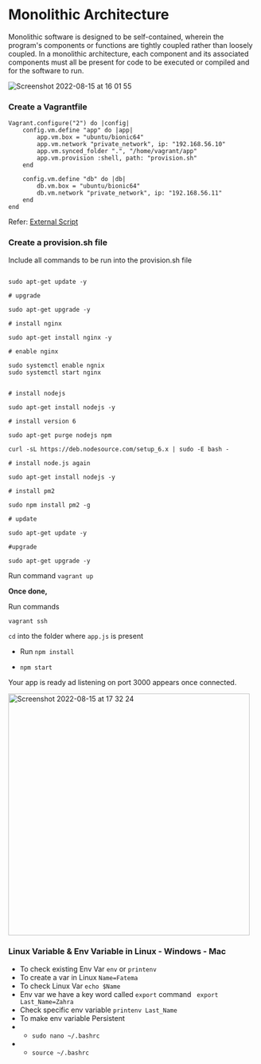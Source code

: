 # Monolithic Architecture

Monolithic software is designed to be self-contained, wherein the program's components or functions are tightly coupled rather than loosely coupled.
In a monolithic architecture, each component and its associated components must all be present for code to be executed or compiled and for the software to run.

![Screenshot 2022-08-15 at 16 01 55](https://user-images.githubusercontent.com/102330725/184660570-bd48311e-4da3-4ae2-8e94-acd6f71bc781.png)

### Create a Vagrantfile

```
Vagrant.configure("2") do |config|
    config.vm.define "app" do |app|
        app.vm.box = "ubuntu/bionic64"
        app.vm.network "private_network", ip: "192.168.56.10"
        app.vm.synced_folder ".", "/home/vagrant/app"
        app.vm.provision :shell, path: "provision.sh"
    end

    config.vm.define "db" do |db|
        db.vm.box = "ubuntu/bionic64"
        db.vm.network "private_network", ip: "192.168.56.11"
    end
end

```

Refer: [External Script](https://www.vagrantup.com/docs/provisioning/shell)

### Create a provision.sh file

Include all commands to be run into the provision.sh file

```# update

sudo apt-get update -y

# upgrade

sudo apt-get upgrade -y

# install nginx

sudo apt-get install nginx -y

# enable nginx

sudo systemctl enable ngnix
sudo systemctl start nginx


# install nodejs

sudo apt-get install nodejs -y

# install version 6

sudo apt-get purge nodejs npm

curl -sL https://deb.nodesource.com/setup_6.x | sudo -E bash -

# install node.js again

sudo apt-get install nodejs -y

# install pm2

sudo npm install pm2 -g

# update

sudo apt-get update -y

#upgrade

sudo apt-get upgrade -y
```

Run command `vagrant up`

**Once done,**

Run commands

`vagrant ssh`

`cd` into the folder where `app.js` is present

- Run `npm install`

- `npm start`

Your app is ready ad listening on port 3000 appears once connected.

<img width="485" alt="Screenshot 2022-08-15 at 17 32 24" src="https://user-images.githubusercontent.com/102330725/184676488-ce1b76fe-00cc-48e9-bcff-91c23bbf25dd.png">

### Linux Variable & Env Variable in Linux - Windows - Mac

- To check existing Env Var `env` or `printenv`
- To create a var in Linux `Name=Fatema`
- To check Linux Var `echo $Name`
- Env var we have a key word called `export` command ` export Last_Name=Zahra`
- Check specific env variable `printenv Last_Name`
- To make env variable Persistent
- - `sudo nano ~/.bashrc`
- - `source ~/.bashrc`

